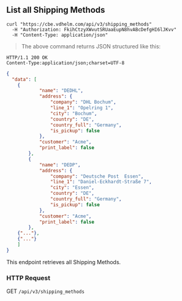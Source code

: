 ## List all Shipping Methods


```shell
curl "https://cbe.vdhelm.com/api/v3/shipping_methods"
  -H "Authorization: FkihCtzyXWvutSRUaaEupN8hvABcDefgHI6lJKvv"
  -H "Content-Type: application/json"
```

> The above command returns JSON structured like this:

```
HTTP/1.1 200 OK
Content-Type:application/json;charset=UTF-8
```
```json
{
  "data": [
    {
			"name": "DEDHL",
			"address": {
				"company": "DHL Bochum",
				"line_1": "Opelring 1",
				"city": "Bochum",
				"country": "DE",
				"country_full": "Germany",
				"is_pickup": false
			},
			"customer": "Acme",
			"print_label": false
		},
		{
			"name": "DEDP",
			"address": {
				"company": "Deutsche Post  Essen",
				"line_1": "Daniel-Eckhardt-Straße 7",
				"city": "Essen",
				"country": "DE",
				"country_full": "Germany",
				"is_pickup": false
			},
			"customer": "Acme",
			"print_label": false
		},
    {"..."},
    {"..."}
	]
}
```

This endpoint retrieves all Shipping Methods.

### HTTP Request

<span class="http-verb get">GET</span> `/api/v3/shipping_methods`

